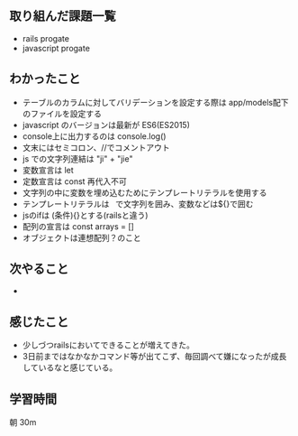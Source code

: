 ## 取り組んだ課題一覧
- rails progate
- javascript progate
## わかったこと
- テーブルのカラムに対してバリデーションを設定する際は app/models配下のファイルを設定する
- javascript のバージョンは最新が ES6(ES2015)
- console上に出力するのは console.log()
- 文末にはセミコロン、//でコメントアウト
- js での文字列連結は "ji" + "jie"
- 変数宣言は let
- 定数宣言は const 再代入不可
- 文字列の中に変数を埋め込むためにテンプレートリテラルを使用する
- テンプレートリテラルは ` `で文字列を囲み、変数などは${}で囲む
- jsのifは (条件){}とする(railsと違う)
- 配列の宣言は const arrays = []
- オブジェクトは連想配列？のこと

## 次やること
- 
## 感じたこと
- 少しづつrailsにおいてできることが増えてきた。
- 3日前まではなかなかコマンド等が出てこず、毎回調べて嫌になったが成長しているなと感じている。
## 学習時間
朝 30m

